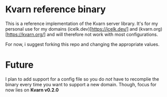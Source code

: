# Kvarn reference binary

This is a reference implementation of the Kvarn server library.
It's for my personal use for my domains (icelk.dev)[https://icelk.dev/] and (kvarn.org)[https://kvarn.org/]
and will therefore not work with most configurations.

For now, i suggest forking this repo and changing the appropriate values.


# Future

I plan to add support for a config file so you do *not* have to recomplie the binary every time you want to support a new domain.
Though, focus for now lies on **Kvarn v0.2.0**
